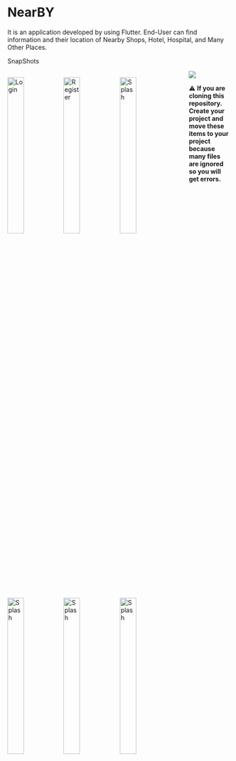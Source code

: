 # NearBY #

It is an application developed by using Flutter. End-User can find information and their location of Nearby Shops, Hotel, Hospital, and Many Other Places.

SnapShots

<p style="float: left">

<img src="https://i.loli.net/2020/10/09/VRFvjaJyEGqTugO.png" alt="Login" width="30%" />

<img src="https://i.loli.net/2020/10/09/16pdyVNQfO4qolU.png" alt="Register" width="30%"  />

<img src="https://i.loli.net/2020/10/09/eTwYWo7pyBqR8uP.png" alt="Splash" width="30%"  />

<img src="https://i.loli.net/2020/10/17/X3tw14xJqoEzVym.png" alt="Splash" width="30%"  />

<img src="https://i.loli.net/2020/10/27/EXBP2jYiryxCUkD.png" alt="Splash" width="30%"  />

<img src="https://i.loli.net/2020/10/27/TE7lcZu3BvaVYC6.png" alt="Splash" width="30%"  />

</p>



![](/Users/pushpanshuranjansingh/Documents/NearBy.gif)

:warning: **If you are cloning this repository. Create your project and move these items to your project because many files are ignored so you will get errors.**